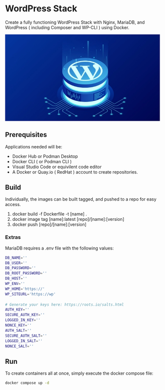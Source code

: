 # WordPress Stack

Create a fully functioning WordPress Stack with Nginx, MariaDB, and WordPress ( including Composer and WP-CLI ) using Docker.

![Stack](stack.webp)
 
## Prerequisites

Applications needed will be:

- Docker Hub or Podman Desktop
- Docker CLI ( or Podman CLI )
- Visual Studio Code or equivilent code editor
- A Docker or Quay.io ( RedHat ) account to create repositories.

## Build

Individually, the images can be built tagged, and pushed to a repo for easy access.

1. docker build -f Dockerfile -t [name] .
2. docker image tag [name]:latest [repo]/[name]:[version]
3. docker push [repo]/[name]:[version]

### Extras

MariaDB requires a .env file with the following values:

```bash
DB_NAME=''
DB_USER=''
DB_PASSWORD=''
DB_ROOT_PASSWORD=''
DB_HOST=''
WP_ENV=''
WP_HOME='https://'
WP_SITEURL='https://wp'

# Generate your keys here: https://roots.io/salts.html
AUTH_KEY=''
SECURE_AUTH_KEY=''
LOGGED_IN_KEY=''
NONCE_KEY=''
AUTH_SALT=''
SECURE_AUTH_SALT=''
LOGGED_IN_SALT=''
NONCE_SALT=''
```

## Run

To create containers all at once, simply execute the docker compose file:

```bash
docker compose up -d
```
